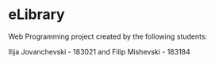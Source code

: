 # eLibrary
Web Programming project created by the following students:

Ilija Jovanchevski - 183021 and Filip Mishevski - 183184

